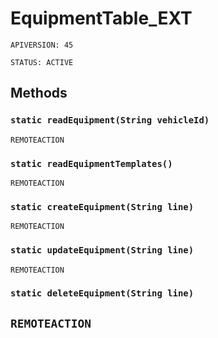 # EquipmentTable_EXT

`APIVERSION: 45`

`STATUS: ACTIVE`
## Methods
### `static readEquipment(String vehicleId)`

`REMOTEACTION`
### `static readEquipmentTemplates()`

`REMOTEACTION`
### `static createEquipment(String line)`

`REMOTEACTION`
### `static updateEquipment(String line)`

`REMOTEACTION`
### `static deleteEquipment(String line)`

`REMOTEACTION`
---
